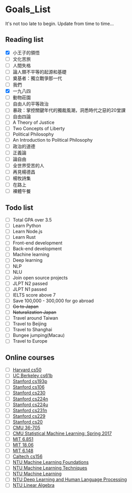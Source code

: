 # Goals_List

It's not too late to begin.
Update from time to time...

## Reading list

- [x] 小王子的領悟
- [ ] 文化苦旅
- [ ] 人間失格
- [ ] 論人類不平等的起源和基礎
- [ ] 奠基者：獨立戰爭那一代
- [ ] 我們
- [x] 一九八四
- [ ] 動物莊園
- [ ] 自由人的平等政治
- [ ] 暴政：掌控關鍵年代的獨裁風潮，洞悉時代之惡的20堂課
- [ ] 自由四論
- [ ] A Theory of Justice
- [ ] Two Concepts of Liberty
- [ ] Political Philosophy
- [ ] An Introduction to Political Philosophy
- [ ] 政治的道德
- [ ] 正義論
- [ ] 論自由
- [ ] 全世界受苦的人
- [ ] 再見楊德昌
- [ ] 楊牧詩集
- [ ] 在路上
- [ ] 裸體午餐

## Todo list

- [ ] Total GPA over 3.5
- [ ] Learn Python
- [ ] Learn Node.js
- [ ] Learn Rust
- [ ] Front-end development
- [ ] Back-end development
- [ ] Machine learning
- [ ] Deep learning
- [ ] NLP
- [ ] NLU
- [ ] Join open source projects
- [ ] JLPT N2 passed
- [ ] JLPT N1 passed
- [ ] IELTS score above 7
- [ ] Save 100,000 - 300,000 for go abroad
- [ ] ~~Go to Japan~~
- [ ] ~~Naturalization Japan~~
- [ ] Travel around Taiwan
- [ ] Travel to Beijing
- [ ] Travel to Shanghai
- [ ] Bungee jumping(Macau)
- [ ] Travel to Europe

## Online courses

- [ ] [Harvard cs50](https://www.youtube.com/user/cs50tv)
- [ ] [UC Berkeley cs61b](https://sp18.datastructur.es/)
- [ ] [Stanford cs193p](https://www.youtube.com/playlist?list=PL_l7vS8VbNDFBiKIL3fEQhkKXTYsncsvN)
- [ ] [Stanford cs106](https://see.stanford.edu/Course/CS106A)
- [ ] [Stanford cs230](http://cs230.stanford.edu/)
- [ ] [Stanford cs224n](http://web.stanford.edu/class/cs224n/)
- [ ] [Stanford cs224u](http://web.stanford.edu/class/cs224u/)
- [ ] [Stanford cs231n](http://cs231n.stanford.edu/)
- [ ] [Stanford cs229](http://cs229.stanford.edu/)
- [ ] [Stanford cs20](http://web.stanford.edu/class/cs20si/syllabus.html)
- [ ] [CMU 36-705](http://www.stat.cmu.edu/~siva/705/main.html)
- [ ] [CMU Statistical Machine Learning: Spring 2017](http://www.stat.cmu.edu/~ryantibs/statml/)
- [ ] [MIT 6.851](https://courses.csail.mit.edu/6.851/)
- [ ] [MIT 18.06](https://ocw.mit.edu/courses/mathematics/18-06-linear-algebra-spring-2010/)
- [ ] [MIT 6.148](http://webdevelopment.mit.edu/2018/lectures)
- [ ] [Caltech cs156](https://work.caltech.edu/telecourse.html)
- [ ] [NTU Machine Learning Foundations](https://www.youtube.com/watch?v=nQvpFSMPhr0&list=PLXVfgk9fNX2I7tB6oIINGBmW50rrmFTqf)
- [ ] [NTU Machine Learning Techniques](https://www.youtube.com/watch?v=A-GxGCCAIrg&list=PLXVfgk9fNX2IQOYPmqjqWsNUFl2kpk1U2)
- [ ] [NTU Machine Learning](http://speech.ee.ntu.edu.tw/~tlkagk/courses_ML17_2.html)
- [ ] [NTU Deep Learning and Human Language Processing](http://speech.ee.ntu.edu.tw/~tlkagk/courses_DLHLP20.html)
- [ ] [NTU Linear Algebra](http://speech.ee.ntu.edu.tw/~tlkagk/courses_LA18.html)